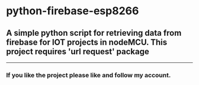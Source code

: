 # python-firebase-esp8266
## A simple python script for retrieving data from firebase for IOT projects in nodeMCU. This project requires 'url request' package
--------------------------------

### If you like the project please like and follow my account.
